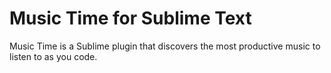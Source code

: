 # Music Time for Sublime Text

Music Time is a Sublime plugin that discovers the most productive music to listen to as you code.